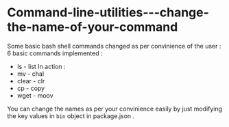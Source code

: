 # Command-line-utilities---change-the-name-of-your-command
Some basic bash shell commands changed as per convinience of the user :
6 basic commands implemented :
- ls - list
In action :
- mv - chal
- clear - clr
- cp - copy
- wget - moov

You can change the names as per your convinience easily by just modifying the key values in ```bin``` object in package.json .
